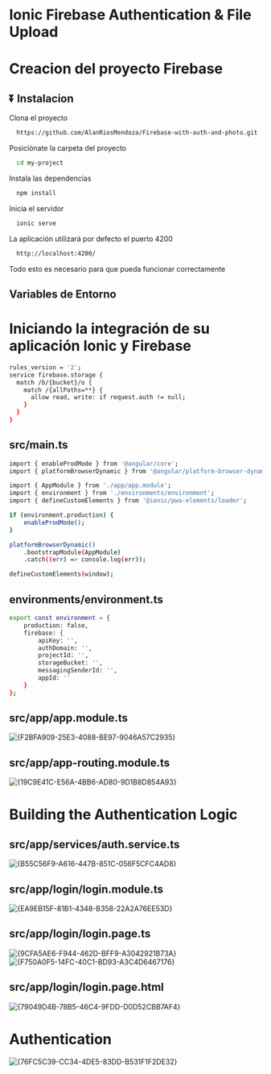 #  Ionic Firebase Authentication & File Upload 


# Creacion del proyecto Firebase 

## ⏬ Instalacion

Clona el proyecto

```bash
  https://github.com/AlanRiosMendoza/Firebase-with-auth-and-photo.git
```

Posiciónate la carpeta del proyecto

```bash
  cd my-project
```

Instala las dependencias

```bash
  npm install
```

Inicia el servidor

```bash
  ionic serve
```



La aplicación utilizará por defecto el puerto 4200

```bash
  http://localhost:4200/
```

Todo esto es necesario para que pueda funcionar correctamente

##  Variables de Entorno

# Iniciando la integración de su aplicación Ionic y Firebase 


```bash
rules_version = '2';
service firebase.storage {
  match /b/{bucket}/o {
    match /{allPaths=**} {
      allow read, write: if request.auth != null;
    }
  }
}
```


##  src/main.ts

```bash
import { enableProdMode } from '@angular/core';
import { platformBrowserDynamic } from '@angular/platform-browser-dynamic';

import { AppModule } from './app/app.module';
import { environment } from './environments/environment';
import { defineCustomElements } from '@ionic/pwa-elements/loader';

if (environment.production) {
	enableProdMode();
}

platformBrowserDynamic()
	.bootstrapModule(AppModule)
	.catch((err) => console.log(err));

defineCustomElements(window);
```

## environments/environment.ts

```bash
export const environment = {
	production: false,
	firebase: {
		apiKey: '',
		authDomain: '',
		projectId: '',
		storageBucket: '',
		messagingSenderId: '',
		appId: ''
	}
};
```
## src/app/app.module.ts 
![{F2BFA909-25E3-4088-BE97-9046A57C2935}](https://github.com/user-attachments/assets/ea47c7aa-eb0f-445e-8f93-fce35b716b24)

## src/app/app-routing.module.ts
![{19C9E41C-E56A-4BB6-AD80-9D1B8D854A93}](https://github.com/user-attachments/assets/e863273c-51bc-4cfe-871a-03e92d27c052)


# Building the Authentication Logic

## src/app/services/auth.service.ts
![{B55C56F9-A616-447B-851C-056F5CFC4AD8}](https://github.com/user-attachments/assets/373a539d-d174-4cf2-a10e-abb4f877dd5f)

## src/app/login/login.module.ts
![{EA9EB15F-81B1-4348-B358-22A2A76EE53D}](https://github.com/user-attachments/assets/c500be36-5362-4b44-8347-52fe1d44b367)

## src/app/login/login.page.ts
![{9CFA5AE6-F944-462D-BFF9-A3042921B73A}](https://github.com/user-attachments/assets/c9205c21-caae-4328-a88c-d6271c3481b5)
![{F750A0F5-14FC-40C1-BD93-A3C4D6467176}](https://github.com/user-attachments/assets/3bb42de5-e683-4058-b2fd-626867d16236)

## src/app/login/login.page.html
![{79049D4B-78B5-46C4-9FDD-D0D52CBB7AF4}](https://github.com/user-attachments/assets/358f1da1-a288-443b-8902-3607b3924c87)

# Authentication 
![{76FC5C39-CC34-4DE5-83DD-B531F1F2DE32}](https://github.com/user-attachments/assets/bcdf85c7-cdd1-45e8-bcba-c5d22f890860)




















